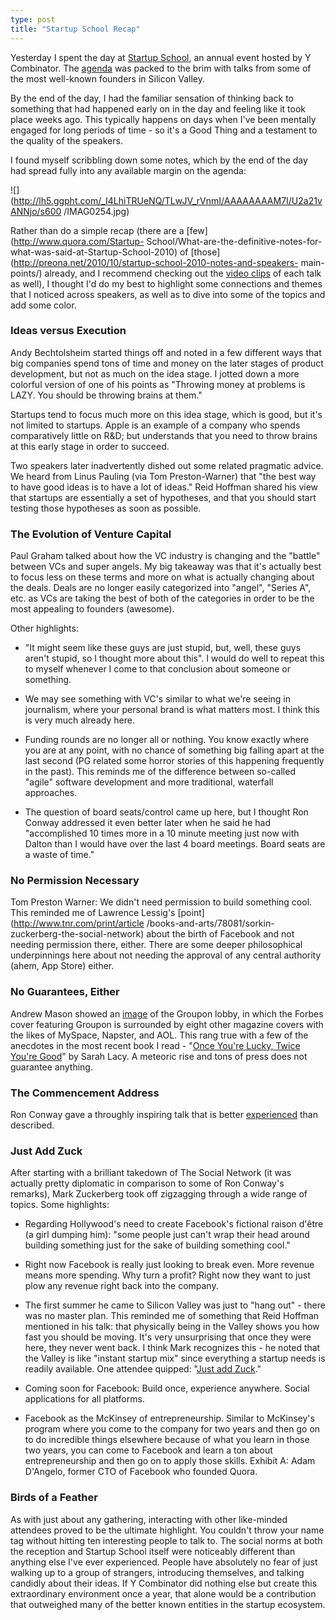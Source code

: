```yaml
---
type: post
title: "Startup School Recap"
---
```

Yesterday I spent the day at [Startup School](http://startupschool.org), an
annual event hosted by Y Combinator. The
[agenda](http://startupschool.org/schedule.html) was packed to the brim with
talks from some of the most well-known founders in Silicon Valley.

By the end of the day, I had the familiar sensation of thinking back to
something that had happened early on in the day and feeling like it took place
weeks ago. This typically happens on days when I've been mentally engaged for
long periods of time - so it's a Good Thing and a testament to the quality of
the speakers.

I found myself scribbling down some notes, which by the end of the day had
spread fully into any available margin on the agenda:

![](http://lh5.ggpht.com/_I4LhiTRUeNQ/TLwJV_rVnmI/AAAAAAAAM7I/U2a21vANNjo/s600
/IMAG0254.jpg)

Rather than do a simple recap (there are a [few](http://www.quora.com/Startup-
School/What-are-the-definitive-notes-for-what-was-said-at-Startup-School-2010)
of [those](http://preona.net/2010/10/startup-school-2010-notes-and-speakers-
main-points/) already, and I recommend checking out the [video
clips](http://www.justin.tv/startupschool) of each talk as well), I thought
I'd do my best to highlight some connections and themes that I noticed across
speakers, as well as to dive into some of the topics and add some color.

### Ideas versus Execution

Andy Bechtolsheim started things off and noted in a few different ways that
big companies spend tons of time and money on the later stages of product
development, but not as much on the idea stage. I jotted down a more colorful
version of one of his points as "Throwing money at problems is LAZY. You
should be throwing brains at them."

Startups tend to focus much more on this idea stage, which is good, but it's
not limited to startups. Apple is an example of a company who spends
comparatively little on R&D; but understands that you need to throw brains at
this early stage in order to succeed.

Two speakers later inadvertently dished out some related pragmatic advice. We
heard from Linus Pauling (via Tom Preston-Warner) that "the best way to have
good ideas is to have a lot of ideas." Reid Hoffman shared his view that
startups are essentially a set of hypotheses, and that you should start
testing those hypotheses as soon as possible.

### The Evolution of Venture Capital

Paul Graham talked about how the VC industry is changing and the "battle"
between VCs and super angels. My big takeaway was that it's actually best to
focus less on these terms and more on what is actually changing about the
deals. Deals are no longer easily categorized into "angel", "Series A", etc.
as VCs are taking the best of both of the categories in order to be the most
appealing to founders (awesome).

Other highlights:

- "It might seem like these guys are just stupid, but, well, these guys aren't stupid, so I thought more about this". I would do well to repeat this to myself whenever I come to that conclusion about someone or something.

- We may see something with VC's similar to what we're seeing in journalism, where your personal brand is what matters most. I think this is very much already here.

- Funding rounds are no longer all or nothing. You know exactly where you are at any point, with no chance of something big falling apart at the last second (PG related some horror stories of this happening frequently in the past). This reminds me of the difference between so-called "agile" software development and more traditional, waterfall approaches.

- The question of board seats/control came up here, but I thought Ron Conway addressed it even better later when he said he had "accomplished 10 times more in a 10 minute meeting just now with Dalton than I would have over the last 4 board meetings. Board seats are a waste of time."

### No Permission Necessary

Tom Preston Warner: We didn't need permission to build something cool. This
reminded me of Lawrence Lessig's [point](http://www.tnr.com/print/article
/books-and-arts/78081/sorkin-zuckerberg-the-social-network) about the birth of
Facebook and not needing permission there, either. There are some deeper
philosophical underpinnings here about not needing the approval of any central
authority (ahem, App Store) either.

### No Guarantees, Either

Andrew Mason showed an [image](http://yfrog.com/41f5cp) of the Groupon lobby,
in which the Forbes cover featuring Groupon is surrounded by eight other
magazine covers with the likes of MySpace, Napster, and AOL. This rang true
with a few of the anecdotes in the most recent book I read - "[Once You're
Lucky, Twice You're Good](http://sarahlacy.typepad.com/sarahlacy/book.html)"
by Sarah Lacy. A meteoric rise and tons of press does not guarantee anything.

### The Commencement Address

Ron Conway gave a throughly inspiring talk that is better
[experienced](http://www.justin.tv/c3oorg/b/272031486) than described.

### Just Add Zuck

After starting with a brilliant takedown of The Social Network (it was
actually pretty diplomatic in comparison to some of Ron Conway's remarks),
Mark Zuckerberg took off zigzagging through a wide range of topics. Some
highlights:

- Regarding Hollywood's need to create Facebook's fictional raison d'être (a girl dumping him): "some people just can't wrap their head around building something just for the sake of building something cool."

- Right now Facebook is really just looking to break even. More revenue means more spending. Why turn a profit? Right now they want to just plow any revenue right back into the company.

- The first summer he came to Silicon Valley was just to "hang out" - there was no master plan. This reminded me of something that Reid Hoffman mentioned in his talk: that physically being in the Valley shows you how fast you should be moving. It's very unsurprising that once they were here, they never went back. I think Mark recognizes this - he noted that the Valley is like "instant startup mix" since everything a startup needs is readily available. One attendee quipped: "[Just add Zuck](http://twitter.com/#!/carterkev/status/27585384055)."

- Coming soon for Facebook: Build once, experience anywhere. Social applications for all platforms.

- Facebook as the McKinsey of entrepreneurship. Similar to McKinsey's program where you come to the company for two years and then go on to do incredible things elsewhere because of what you learn in those two years, you can come to Facebook and learn a ton about entrepreneurship and then go on to apply those skills. Exhibit A: Adam D'Angelo, former CTO of Facebook who founded Quora.

### Birds of a Feather

As with just about any gathering, interacting with other like-minded attendees
proved to be the ultimate highlight. You couldn't throw your name tag without
hitting ten interesting people to talk to. The social norms at both the
reception and Startup School itself were noticeably different than anything
else I've ever experienced. People have absolutely no fear of just walking up
to a group of strangers, introducing themselves, and talking candidly about
their ideas. If Y Combinator did nothing else but create this extraordinary
environment once a year, that alone would be a contribution that outweighed
many of the better known entities in the startup ecosystem.
